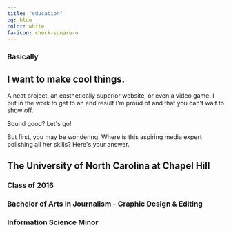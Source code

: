 ```yaml
---
title: "education"
bg: blue
color: white
fa-icon: check-square-o
---
```


### Basically

## I want to make cool things.

A neat project, an easthetically superior website, or even a video game. I put in the work to get to an end result I'm proud of
and that you can't wait to show off.

Sound good? Let's go!

But first, you may be wondering. Where is this aspiring media expert polishing all her skills?
Here's your answer.

## The University of North Carolina at Chapel Hill

### **Class of 2016**

### Bachelor of Arts in Journalism - Graphic Design & Editing

### Information Science Minor
